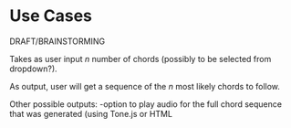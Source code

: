 # Use Cases

DRAFT/BRAINSTORMING

Takes as user input *n* number of chords (possibly to be selected from dropdown?).

As output, user will get a sequence of the *n* most likely chords to follow.

Other possible outputs:
-option to play audio for the full chord sequence that was generated (using Tone.js or HTML <audio>?)
-option to display the notes that make up the chords
-A "generate" button that will start generating likely chord sequences (without the user having to input specific ones)



